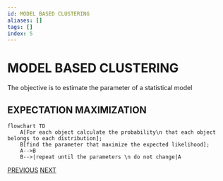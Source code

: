 ```yaml
---
id: MODEL BASED CLUSTERING
aliases: []
tags: []
index: 5
---
```


# MODEL BASED CLUSTERING

The objective is to estimate the parameter of a statistical model

## EXPECTATION MAXIMIZATION

```mermaid
flowchart TD
	A[For each object calculate the probability\n that each object belongs to each distribution];
	B[find the parameter that maximize the expected likelihood];
	A-->B
	B-->|repeat until the parameters \n do not change|A

```



[PREVIOUS](HIERARCHICAL_CLUSTERING.md) [NEXT](DENSITY_BASED_CLUSTERING.md)

